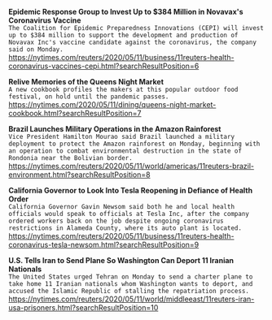 **Epidemic Response Group to Invest Up to $384 Million in Novavax's Coronavirus Vaccine**\
`The Coalition for Epidemic Preparedness Innovations (CEPI) will invest up to $384 million to support the development and production of Novavax Inc's vaccine candidate against the coronavirus, the company said on Monday. `\
https://nytimes.com/reuters/2020/05/11/business/11reuters-health-coronavirus-vaccines-cepi.html?searchResultPosition=6

**Relive Memories of the Queens Night Market**\
`A new cookbook profiles the makers at this popular outdoor food festival, on hold until the pandemic passes.`\
https://nytimes.com/2020/05/11/dining/queens-night-market-cookbook.html?searchResultPosition=7

**Brazil Launches Military Operations in the Amazon Rainforest**\
`Vice President Hamilton Mourao said Brazil launched a military deployment to protect the Amazon rainforest on Monday, beginning with an operation to combat environmental destruction in the state of Rondonia near the Bolivian border.`\
https://nytimes.com/reuters/2020/05/11/world/americas/11reuters-brazil-environment.html?searchResultPosition=8

**California Governor to Look Into Tesla Reopening in Defiance of Health Order**\
`California Governor Gavin Newsom said both he and local health officials would speak to officials at Tesla Inc, after the company ordered workers back on the job despite ongoing coronavirus restrictions in Alameda County, where its auto plant is located.`\
https://nytimes.com/reuters/2020/05/11/business/11reuters-health-coronavirus-tesla-newsom.html?searchResultPosition=9

**U.S. Tells Iran to Send Plane So Washington Can Deport 11 Iranian Nationals**\
`The United States urged Tehran on Monday to send a charter plane to take home 11 Iranian nationals whom Washington wants to deport, and accused the Islamic Republic of stalling the repatriation process.`\
https://nytimes.com/reuters/2020/05/11/world/middleeast/11reuters-iran-usa-prisoners.html?searchResultPosition=10

